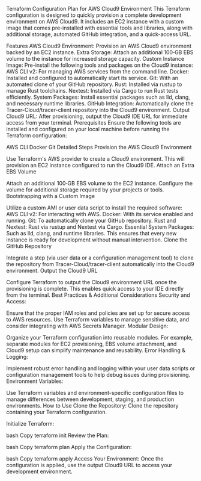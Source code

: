 Terraform Configuration Plan for AWS Cloud9 Environment
This Terraform configuration is designed to quickly provision a complete development environment on AWS Cloud9. It includes an EC2 instance with a custom image that comes pre-installed with essential tools and libraries, along with additional storage, automated GitHub integration, and a quick-access URL.

Features
AWS Cloud9 Environment: Provision an AWS Cloud9 environment backed by an EC2 instance.
Extra Storage: Attach an additional 100‑GB EBS volume to the instance for increased storage capacity.
Custom Instance Image: Pre-install the following tools and packages on the Cloud9 instance:
AWS CLI v2: For managing AWS services from the command line.
Docker: Installed and configured to automatically start its service.
Git: With an automated clone of your GitHub repository.
Rust: Installed via rustup to manage Rust toolchains.
Nextest: Installed via Cargo to run Rust tests efficiently.
System Packages: Install essential packages such as lld, clang, and necessary runtime libraries.
GitHub Integration: Automatically clone the Tracer-Cloud/tracer-client repository into the Cloud9 environment.
Output Cloud9 URL: After provisioning, output the Cloud9 IDE URL for immediate access from your terminal.
Prerequisites
Ensure the following tools are installed and configured on your local machine before running the Terraform configuration:

AWS CLI
Docker
Git
Detailed Steps
Provision the AWS Cloud9 Environment

Use Terraform's AWS provider to create a Cloud9 environment.
This will provision an EC2 instance configured to run the Cloud9 IDE.
Attach an Extra EBS Volume

Attach an additional 100‑GB EBS volume to the EC2 instance.
Configure the volume for additional storage required by your projects or tools.
Bootstrapping with a Custom Image

Utilize a custom AMI or user data script to install the required software:
AWS CLI v2: For interacting with AWS.
Docker: With its service enabled and running.
Git: To automatically clone your GitHub repository.
Rust and Nextest: Rust via rustup and Nextest via Cargo.
Essential System Packages: Such as lld, clang, and runtime libraries.
This ensures that every new instance is ready for development without manual intervention.
Clone the GitHub Repository

Integrate a step (via user data or a configuration management tool) to clone the repository from Tracer-Cloud/tracer-client automatically into the Cloud9 environment.
Output the Cloud9 URL

Configure Terraform to output the Cloud9 environment URL once the provisioning is complete.
This enables quick access to your IDE directly from the terminal.
Best Practices & Additional Considerations
Security and Access:

Ensure that the proper IAM roles and policies are set up for secure access to AWS resources.
Use Terraform variables to manage sensitive data, and consider integrating with AWS Secrets Manager.
Modular Design:

Organize your Terraform configuration into reusable modules. For example, separate modules for EC2 provisioning, EBS volume attachment, and Cloud9 setup can simplify maintenance and reusability.
Error Handling & Logging:

Implement robust error handling and logging within your user data scripts or configuration management tools to help debug issues during provisioning.
Environment Variables:

Use Terraform variables and environment-specific configuration files to manage differences between development, staging, and production environments.
How to Use
Clone the Repository:
Clone the repository containing your Terraform configuration.

Initialize Terraform:

bash
Copy
terraform init
Review the Plan:

bash
Copy
terraform plan
Apply the Configuration:

bash
Copy
terraform apply
Access Your Environment:
Once the configuration is applied, use the output Cloud9 URL to access your development environment.